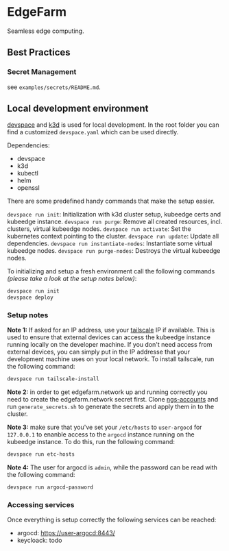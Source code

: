 # EdgeFarm

Seamless edge computing.

## Best Practices

### Secret Management

see `examples/secrets/README.md`.

## Local development environment

[devspace](https://devspace.sh/) and [k3d](https://k3d.io/) is used for
local development. In the root folder you can find a
customized `devspace.yaml` which can be used directly.

Dependencies:

- devspace
- k3d
- kubectl
- helm
- openssl

There are some predefined handy commands that make the setup easier.

`devspace run init`: Initialization with k3d cluster setup, kubeedge certs and kubeedge instance.
`devspace run purge`: Remove all created resources, incl. clusters, virtual kubeedge nodes.
`devspace run activate`: Set the kubernetes context pointing to the cluster.
`devspace run update`: Update all dependencies.
`devspace run instantiate-nodes`: Instantiate some virtual kubeedge nodes.
`devspace run purge-nodes`: Destroys the virtual kubeedge nodes.

To initializing and setup a fresh environment call the following commands *(please take a look at the setup notes below)*:

```sh
devspace run init
devspace deploy
```

### Setup notes

**Note 1:** If asked for an IP address, use your [tailscale](https://login.tailscale.com/admin/machines) IP if available.
This is used to ensure that external devices can access the kubeedge instance running locally on the developer machine.
If you don't need access from external devices, you can simply put in the IP addresse that your development machine uses on your local network.
To install tailscale, run the following command:

```sh
devspace run tailscale-install
```

**Note 2:** in order to get edgefarm.network up and running correctly you need to create the edgefarm.network secret first.
Clone [ngs-accounts](https://github.com/edgefarm/ngs-accounts) and run `generate_secrets.sh` to generate the secrets and apply them in to the cluster.

**Note 3:** make sure that you've set your `/etc/hosts` to `user-argocd` for `127.0.0.1` to enanble access to the `argocd` instance running on the kubeedge instance.
To do this, run the following command:

```sh
devspace run etc-hosts
```

**Note 4:** The user for argocd is `admin`, while the password can be read with the following command:

```sh
devspace run argocd-password
```

### Accessing services

Once everything is setup correctly the following services can be reached:

- argocd: [https://user-argocd:8443/](https://user-argocd:8443/)
- keycloack: todo
